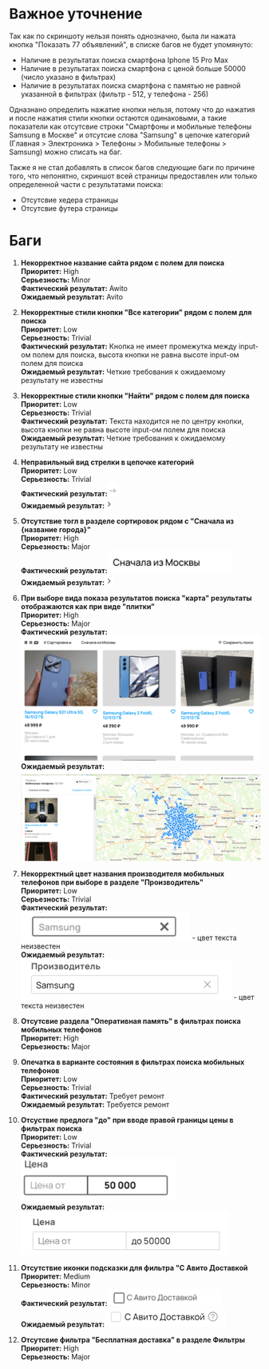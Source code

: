 # Важное уточнение
Так как по скриншоту нельзя понять однозначно, была ли нажата кнопка "Показать 77 объявлений", в списке багов не будет упомянуто:
- Наличие в результатах поиска смартфона Iphone 15 Pro Max
- Наличие в результатах поиска смартфона с ценой больше 50000 (число указано в фильтрах)
- Наличие в результатах поиска смартфона с памятью не равной указанной в фильтрах (фильтр - 512, у телефона - 256)  

Одназнано определить нажатие кнопки нельзя, потому что до нажатия и после нажатия стили кнопки остаются одинаковыми, а такие показатели
как отсутсвие строки "Смартфоны и мобильные телефоны Samsung в Москве" и отсутсие слова "Samsung" в цепочке категорий (Главная > Электроника > Телефоны > Мобильные телефоны > Samsung) можно списать на баг.  

Также я не стал добавлять в список багов следующие баги по причине того, что непонятно, скриншот всей страницы предоставлен или только
определенной части с результатами поиска:  
- Отсутсвие хедера страницы  
- Отсутсвие футера страницы  

# Баги  
1. **Некорректное название сайта рядом с полем для поиска**  
    **Приоритет:** High  
    **Серьезность:** Minor  
    **Фактический результат:** Awito  
    **Ожидаемый результат:** Avito  
  
2. **Некорректные стили кнопки "Все категории" рядом с полем для поиска**  
    **Приоритет:** Low  
    **Серьезность:** Trivial  
    **Фактический результат:** Кнопка не имеет промежутка между input-ом полем для поиска, высота кнопки не равна высоте input-ом полем для поиска  
    **Ожидаемый результат:** Четкие требования к ожидаемому результату не известны  
  
3. **Некорректные стили кнопки "Найти" рядом с полем для поиска**  
    **Приоритет:** Low  
    **Серьезность:** Trivial  
    **Фактический результат:** Текста находится не по центру кнопки, высота кнопки не равна высоте input-ом полем для поиска  
    **Ожидаемый результат:** Четкие требования к ожидаемому результату не известны  
  
4. **Неправильный вид стрелки в цепочке категорий**  
    **Приоритет:** Low  
    **Серьезность:** Trivial  
    **Фактический результат:**![alt text](task_1_img/arrow_actual.png)  
    **Ожидаемый результат:**![alt text](task_1_img/arrow_expected.png)  
  
5. **Отсутствие тогл в разделе сортировок рядом с "Сначала из {название города}"**  
    **Приоритет:** High  
    **Серьезность:** Major  
    **Фактический результат:**![alt text](task_1_img/toggle_actual.png)  
    **Ожидаемый результат:**![alt text](task_1_img/arrow_expected.png)  
  
6. **При выборе вида показа результатов поиска "карта" результаты отображаются как при виде "плитки"**  
    **Приоритет:** High  
    **Серьезность:** Major  
    **Фактический результат:**![alt text](task_1_img/map_actual.png)  
    **Ожидаемый результат:**![alt text](task_1_img/map_expected.png)  
  
7. **Некорректный цвет названия производителя мобильных телефонов при выборе в разделе "Производитель"**  
    **Приоритет:** Low  
    **Серьезность:** Trivial  
    **Фактический результат:**![alt text](task_1_img/font_color_actual.png) - цвет текста неизвестен  
    **Ожидаемый результат:**![alt text](task_1_img/font_color_expected.png) - цвет текста неизвестен  
  
8. **Отсутсвие раздела "Оперативная память" в фильтрах поиска мобильных телефонов**  
    **Приоритет:** High  
    **Серьезность:** Major  
  
9. **Опечатка в варианте состояния в фильтрах поиска мобильных телефонов**  
    **Приоритет:** Low  
    **Серьезность:** Trivial  
    **Фактический результат:** Требует ремонт  
    **Ожидаемый результат:** Требуется ремонт  
  
10. **Отсуствие предлога "до" при вводе правой границы цены в фильтрах поиска**  
    **Приоритет:** Low  
    **Серьезность:** Trivial  
    **Фактический результат:**![alt text](task_1_img/price_actual.png)  
    **Ожидаемый результат:**![alt text](task_1_img/price_expected.png)  
  
11. **Отсутствие иконки подсказки для фильтра "С Авито Доставкой**  
    **Приоритет:** Medium  
    **Серьезность:** Minor  
    **Фактический результат:**![alt text](task_1_img/delivery_actual.png)  
    **Ожидаемый результат:**![alt text](task_1_img/delivery_expected.png)  
  
12. **Отсутсвие фильтра "Бесплатная доставка" в разделе Фильтры**  
    **Приоритет:** High  
    **Серьезность:** Major  
  
